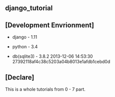 django_tutorial
---

## [Development Envrionment]
- django - 1.11

- python - 3.4

- db(sqlite3) - 3.8.2 2013-12-06 14:53:30 27392118af4c38c5203a04b8013e1afdb1cebd0d

## [Declare]
This is a whole tutorials from 0 - 7 part.
